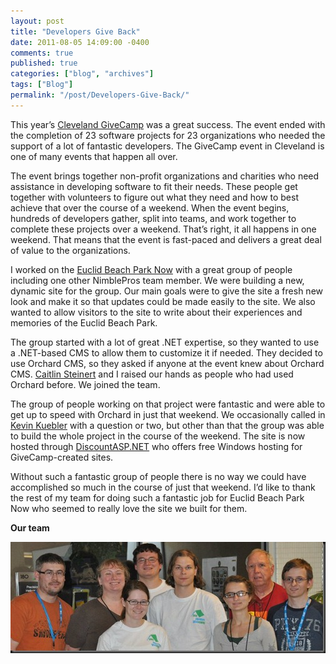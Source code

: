 ```yaml
---
layout: post
title: "Developers Give Back"
date: 2011-08-05 14:09:00 -0400
comments: true
published: true
categories: ["blog", "archives"]
tags: ["Blog"]
permalink: "/post/Developers-Give-Back/"
---
```

<!-- more -->



<p>This year’s <a href="http://www.clevelandgivecamp.org/" target="_blank">Cleveland GiveCamp</a> was a great success. The event ended with the completion of 23 software projects for 23 organizations who needed the support of a lot of fantastic developers. The GiveCamp event in Cleveland is one of many events that happen all over.</p>  <p>The event brings together non-profit organizations and charities who need assistance in developing software to fit their needs. These people get together with volunteers to figure out what they need and how to best achieve that over the course of a weekend. When the event begins, hundreds of developers gather, split into teams, and work together to complete these projects over a weekend. That’s right, it all happens in one weekend. That means that the event is fast-paced and delivers a great deal of value to the organizations.</p>  <p>I worked on the <a href="http://www.euclidbeach.org/" target="_blank">Euclid Beach Park Now</a> with a great group of people including one other NimblePros team member. We were building a new, dynamic site for the group. Our main goals were to give the site a fresh new look and make it so that updates could be made easily to the site. We also wanted to allow visitors to the site to write about their experiences and memories of the Euclid Beach Park.</p>  <p>The group started with a lot of great .NET expertise, so they wanted to use a .NET-based CMS to allow them to customize it if needed. They decided to use Orchard CMS, so they asked if anyone at the event knew about Orchard CMS. <a href="http://www.csteinert.com/" target="_blank">Caitlin Steinert</a> and I raised our hands as people who had used Orchard before. We joined the team.</p>  <p>The group of people working on that project were fantastic and were able to get up to speed with Orchard in just that weekend. We occasionally called in <a href="http://twitter.com/kevinkuebler" target="_blank">Kevin Kuebler</a> with a question or two, but other than that the group was able to build the whole project in the course of the weekend. The site is now hosted through <a href="http://discountasp.net/" target="_blank">DiscountASP.NET</a> who offers free Windows hosting for GiveCamp-created sites. </p>  <p>Without such a fantastic group of people there is no way we could have accomplished so much in the course of just that weekend. I’d like to thank the rest of my team for doing such a fantastic job for Euclid Beach Park Now who seemed to really love the site we built for them.</p>  <p><strong>Our team</strong></p>  <p><a href="/images/files/EuclidBeachParkNowTeam.jpg"><img style="background-image: none; border-bottom: 0px; border-left: 0px; padding-left: 0px; padding-right: 0px; display: inline; border-top: 0px; border-right: 0px; padding-top: 0px" title="EuclidBeachParkNowTeam" border="0" alt="EuclidBeachParkNowTeam" src="/images/files/EuclidBeachParkNowTeam_thumb.jpg" width="504" height="178"></a></p>
